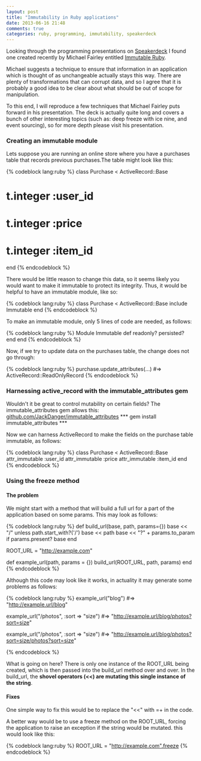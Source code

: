 ```yaml
---
layout: post
title: "Immutability in Ruby applications"
date: 2013-06-16 21:48
comments: true
categories: ruby, programming, immutability, speakerdeck
---
```


Looking through the programming presentations on [Speakerdeck](www.speakerdeck.com) I found one created recently by Michael Fairley entitled [Immutable Ruby](http://speakerdeck.com/michaelfairley/immutable-ruby).

Michael suggests a technique to ensure that information in an application which is thought of as unchangeable actually stays this way. There are plenty of transformations that can corrupt data, and so I agree that it is probably a good idea to be clear about what should be out of scope for manipulation.

To this end, I will reproduce a few techniques that Michael Fairley puts forward in his presentation. The deck is actually quite long and covers a bunch of other interesting topics (such as: deep freeze with ice nine, and event sourcing), so for more depth please visit his presentation. 


### Creating an immutable module

Lets suppose you are running an online store where you have a purchases table that records previous purchases.The table might look like this:

{% codeblock lang:ruby %}
class Purchase < ActiveRecord::Base
  # t.integer :user_id
  # t.integer :price
  # t.integer :item_id
end
{% endcodeblock %}

There would be little reason to change this data, so it seems likely you would want to make it immutable to protect its integrity. Thus, it would be helpful to have an immutable module, like so:

{% codeblock lang:ruby %}
class Purchase < ActiveRecord::Base
  include Immutable
end
{% endcodeblock %}

To make an immutable module, only 5 lines of code are needed, as follows:

{% codeblock lang:ruby %}
Module Immutable
  def readonly?
    persisted?
  end
end
{% endcodeblock %}

Now, if we try to update data on the purchases table, the change does not go through:

{% codeblock lang:ruby %}
purchase.update_attributes(...) #=>
  ActiveRecord::ReadOnlyRecord
{% endcodeblock %}


### Harnessing active_record with the immutable_attributes gem

Wouldn't it be great to control mutability on certain fields? The immutable_attributes gem allows this:
[github.com/JackDanger/immutable_attributes](http://github.com/JackDanger/immutable_attributes)
*** gem install immutable_attributes ***

Now we can harness ActiveRecord to make the fields on the purchase table immutable, as follows:

{% codeblock lang:ruby %}
class Purchase < ActiveRecord::Base
  attr_immutable :user_id
  attr_immutable :price
  attr_immutable :item_id
end
{% endcodeblock %}


### Using the freeze method

#### The problem

We might start with a method that will build a full url for a part of the application based on some params. This may look as follows:

{% codeblock lang:ruby %}
def build_url(base, path, params={})
  base << "/" unless path.start_with?('/')
  base << path
  base << "?" + params.to_param if params.present?
  base
end

ROOT_URL = "http://example.com"

def example_url(path, params = {})
  build_url(ROOT_URL, path, params)
end
{% endcodeblock %}

Although this code may look like it works, in actuality it may generate some problems as follows:

{% codeblock lang:ruby %}
example_url("blog")
#=> "http://example.url/blog"

example_url("/photos", :sort => "size")
#=> "http://example.url/blog/photos?sort=size"

example_url("/photos", :sort => "size")
#=> "http://example.url/blog/photos?sort=size/photos?sort=size"

{% endcodeblock %}

What is going on here? There is only one instance of the ROOT_URL being created, which is then passed into the build_url method over and over. In the build_url, the **shovel operators (<<) are mutating this single instance of the string**.

#### Fixes

One simple way to fix this would be to replace the "<<" with =+ in the code.

A better way would be to use a freeze method on the ROOT_URL, forcing the application to raise an exception if the string would be mutated. this would look like this:

{% codeblock lang:ruby %}
ROOT_URL = "http://example.com".freeze
{% endcodeblock %}



